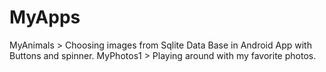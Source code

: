 # MyApps
MyAnimals  > Choosing images from Sqlite Data Base in Android App with Buttons and spinner.
MyPhotos1  > Playing around with my favorite photos.
